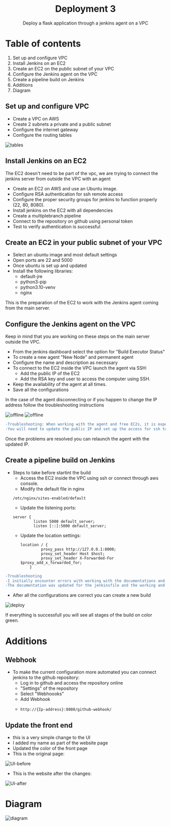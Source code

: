 <h1 align=center>Deployment 3</h1>
<div align=center>Deploy a flask application through a jenkins agent on a VPC</div>

# Table of contents

1. Set up and configure VPC
2. Install Jenkins on an EC2
3. Create an EC2 on the public subnet of your VPC
4. Configure the Jenkins agent on the VPC
5. Create a pipeline build on Jenkins
6. Additions
7. Diagram

## Set up and configure VPC
* Create a VPC on AWS
* Create 2 subnets a private and a public subnet 
* Configure the internet gateway
* Configure the routing tables
 
![tables](https://github.com/Antoniorios17/kuralabs_deployment_3/blob/main/images/routing%20tables.PNG)

## Install Jenkins on an EC2
The EC2 doesn't need to be part of the vpc, we are trying to connect the jenkins server from outside the VPC with an agent
* Create an EC2 on AWS and use an Ubuntu image.
* Configure RSA authentication for ssh remote access
* Configure the proper security groups for jenkins to function properly (22, 80, 8080).
* Install jenkins on the EC2 with all dependencies
* Create a multiplebranch pipeline
* Connect to the repository on github using personal token
* Test to verify authentication is successful

## Create an EC2 in your public subnet of your VPC
* Select an ubuntu image and most default settings
* Open ports are 22 and 5000
* Once ubuntu is set up and updated
* Install the following libraries:
  * default-jre
  * python3-pip
  * python3.10-venv
  * nginx

This is the preparation of the EC2 to work with the Jenkins agent coming from the main server.

## Configure the Jenkins agent on the VPC
Keep in mind that you are working on these steps on the main server outside the VPC.

* From the jenkins dashboard select the option for "Build Executor Status"
* To create a new agent "New Node" and permanent agent
* Configure the name and description as necessary
* To connect to the EC2 inside the VPC launch the agent via SSH:
  * Add the public IP of the EC2
  * Add the RSA key and user to access the computer using SSH.
* Keep the availability of the agent at all times.
* Save all the configurations

In the case of the agent disconnecting or if you happen to change the IP address follow the troubleshooting instructions

![offline](https://github.com/Antoniorios17/kuralabs_deployment_3/blob/main/images/agent_offline.PNG)
![offline](https://github.com/Antoniorios17/kuralabs_deployment_3/blob/main/images/agent_not_connected.PNG)
``` diff
-Troubleshooting: When working with the agent and free EC2s, it is expected that the public IP will change once the computer is turned off.
-You will need to update the public IP and set up the access for ssh to continue to work normally.
```
Once the problems are resolved you can relaunch the agent with the updated IP.

## Create a pipeline build on Jenkins
* Steps to take before startint the build
  * Access the EC2 inside the VPC using ssh or connect through aws console.
  * Modify the default file in nginx
  ```
  /etc/nginx/sites-enabled/default
  ```
  * Update the listening ports:
  ```
  server {
           listen 5000 default_server;
           listen [::]:5000 default_server;
  ```
  * Update the location settings:
    ```
    location / {
             proxy_pass http://127.0.0.1:8000;
             proxy_set_header Host $host;
             proxy_set_header X-Forwarded-For $proxy_add_x_forwarded_for;
        }
    ```
``` diff
-Troubleshooting
-I initially encounter errors with working with the documentations and I was not able to run the application successfully and I had an error in the Jenkinsfile
-The documentation was updated for the jenkinsfile and the working and updated file is in the repository
```
* After all the configurations are correct you can create a new build

![deploy](https://github.com/Antoniorios17/kuralabs_deployment_3/blob/main/images/deploy.PNG)

If everything is successfull you will see all stages of the build on color green.

# Additions
## Webhook
* To make the current configuration more automated you can connect jenkins to the github repository:
  * Log in to github and access the repository online
  * "Settings" of the repository
  * Select "Webhoooks"
  * Add Webhook
  * ```
    http://{Ip-address}:8080/github-webhook/
    ```
## Update the front end
* this is a very simple change to the UI
* I added my name as part of the website page
* Updated the color of the front page
* This is the original page:

![UI-before](https://github.com/Antoniorios17/kuralabs_deployment_3/blob/main/images/UI-before.PNG)

* This is the website after the changes:

![UI-after](https://github.com/Antoniorios17/kuralabs_deployment_3/blob/main/images/UI-after.PNG)


# Diagram

![diagram](https://github.com/Antoniorios17/kuralabs_deployment_3/blob/main/images/diagram.PNG)

























